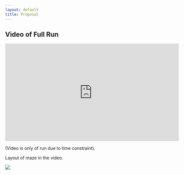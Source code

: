 ```yaml
---
layout: default
title: Proposal
---
```

## Video of Full Run
<iframe width="560" height="315" src="https://www.youtube.com/embed/fx8xDqEMQd0" frameborder="0" allowfullscreen></iframe>

(Video is only of run due to time constraint).

Layout of maze in the video.

<img src="http://i.imgur.com/ZlDZljQ.png">
